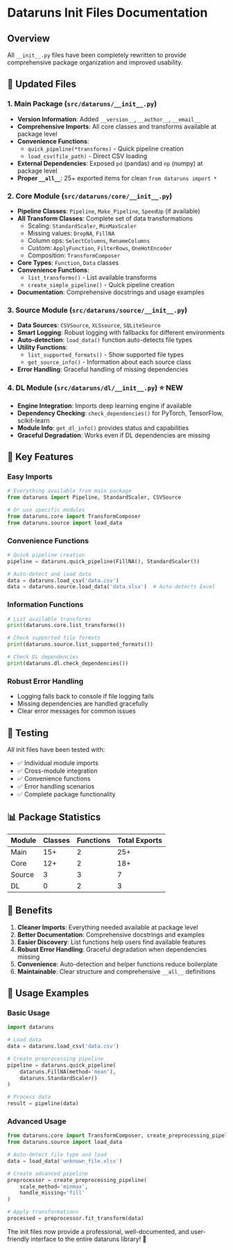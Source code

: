 # Dataruns Init Files Documentation

## Overview
All `__init__.py` files have been completely rewritten to provide comprehensive package organization and improved usability.

## 📁 Updated Files

### 1. **Main Package** (`src/dataruns/__init__.py`)
- **Version Information**: Added `__version__`, `__author__`, `__email__`
- **Comprehensive Imports**: All core classes and transforms available at package level
- **Convenience Functions**: 
  - `quick_pipeline(*transforms)` - Quick pipeline creation
  - `load_csv(file_path)` - Direct CSV loading
- **External Dependencies**: Exposed `pd` (pandas) and `np` (numpy) at package level
- **Proper `__all__`**: 25+ exported items for clean `from dataruns import *`

### 2. **Core Module** (`src/dataruns/core/__init__.py`)
- **Pipeline Classes**: `Pipeline`, `Make_Pipeline`, `SpeedUp` (if available)
- **All Transform Classes**: Complete set of data transformations
  - Scaling: `StandardScaler`, `MinMaxScaler`
  - Missing values: `DropNA`, `FillNA`
  - Column ops: `SelectColumns`, `RenameColumns`
  - Custom: `ApplyFunction`, `FilterRows`, `OneHotEncoder`
  - Composition: `TransformComposer`
- **Core Types**: `Function`, `Data` classes
- **Convenience Functions**:
  - `list_transforms()` - List available transforms
  - `create_simple_pipeline()` - Quick pipeline creation
- **Documentation**: Comprehensive docstrings and usage examples

### 3. **Source Module** (`src/dataruns/source/__init__.py`)
- **Data Sources**: `CSVSource`, `XLSsource`, `SQLiteSource`
- **Smart Logging**: Robust logging with fallbacks for different environments
- **Auto-detection**: `load_data()` function auto-detects file types
- **Utility Functions**:
  - `list_supported_formats()` - Show supported file types
  - `get_source_info()` - Information about each source class
- **Error Handling**: Graceful handling of missing dependencies

### 4. **DL Module** (`src/dataruns/dl/__init__.py`) ⭐ **NEW**
- **Engine Integration**: Imports deep learning engine if available
- **Dependency Checking**: `check_dependencies()` for PyTorch, TensorFlow, scikit-learn
- **Module Info**: `get_dl_info()` provides status and capabilities
- **Graceful Degradation**: Works even if DL dependencies are missing

## 🎯 Key Features

### Easy Imports
```python
# Everything available from main package
from dataruns import Pipeline, StandardScaler, CSVSource

# Or use specific modules
from dataruns.core import TransformComposer
from dataruns.source import load_data
```

### Convenience Functions
```python
# Quick pipeline creation
pipeline = dataruns.quick_pipeline(FillNA(), StandardScaler())

# Auto-detect and load data
data = dataruns.load_csv('data.csv')
data = dataruns.source.load_data('data.xlsx')  # Auto-detects Excel
```

### Information Functions
```python
# List available transforms
print(dataruns.core.list_transforms())

# Check supported file formats
print(dataruns.source.list_supported_formats())

# Check DL dependencies
print(dataruns.dl.check_dependencies())
```

### Robust Error Handling
- Logging falls back to console if file logging fails
- Missing dependencies are handled gracefully
- Clear error messages for common issues

## 🧪 Testing

All init files have been tested with:
- ✅ Individual module imports
- ✅ Cross-module integration  
- ✅ Convenience functions
- ✅ Error handling scenarios
- ✅ Complete package functionality

## 📊 Package Statistics

| Module | Classes | Functions | Total Exports |
|--------|---------|-----------|---------------|
| Main   | 15+     | 2         | 25+           |
| Core   | 12+     | 2         | 18+           |
| Source | 3       | 3         | 7             |
| DL     | 0       | 2         | 3             |

## 🎉 Benefits

1. **Cleaner Imports**: Everything needed available at package level
2. **Better Documentation**: Comprehensive docstrings and examples
3. **Easier Discovery**: List functions help users find available features
4. **Robust Error Handling**: Graceful degradation when dependencies missing
5. **Convenience**: Auto-detection and helper functions reduce boilerplate
6. **Maintainable**: Clear structure and comprehensive `__all__` definitions

## 🚀 Usage Examples

### Basic Usage
```python
import dataruns

# Load data
data = dataruns.load_csv('data.csv')

# Create preprocessing pipeline  
pipeline = dataruns.quick_pipeline(
    dataruns.FillNA(method='mean'),
    dataruns.StandardScaler()
)

# Process data
result = pipeline(data)
```

### Advanced Usage
```python
from dataruns.core import TransformComposer, create_preprocessing_pipeline
from dataruns.source import load_data

# Auto-detect file type and load
data = load_data('unknown_file.xlsx')

# Create advanced pipeline
preprocessor = create_preprocessing_pipeline(
    scale_method='minmax',
    handle_missing='fill'
)

# Apply transformations
processed = preprocessor.fit_transform(data)
```

The init files now provide a professional, well-documented, and user-friendly interface to the entire dataruns library! 🎊
